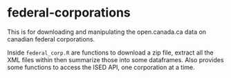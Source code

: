 # federal-corporations
This is for downloading and manipulating the open.canada.ca data on canadian federal corporations.


Inside `federal_corp.R` are functions to download a zip file, extract all the XML files within then summarize those into some dataframes.
Also provides some functions to access the ISED API, one corporation at a time.
